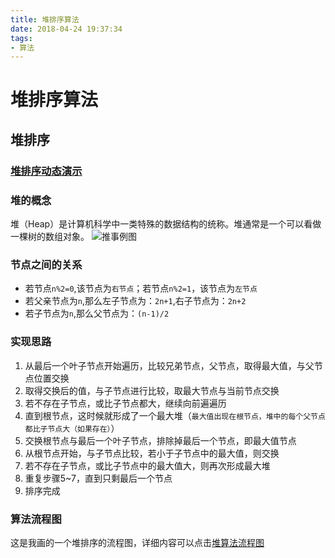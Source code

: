 ```yaml
---
title: 堆排序算法
date: 2018-04-24 19:37:34
tags:
- 算法
---
```

# 堆排序算法

## 堆排序

### [堆排序动态演示](https://www.cs.usfca.edu/~galles/visualization/HeapSort.html)

<!-- more -->

### 堆的概念
堆（Heap）是计算机科学中一类特殊的数据结构的统称。堆通常是一个可以看做一棵树的数组对象。
![推事例图](https://ws1.sinaimg.cn/large/005NgZr8gy1fqo6pz1n41j30qs0buaaw.jpg)

### 节点之间的关系
- 若节点`n%2=0`,该节点为`右节点`；若节点`n%2=1`，该节点为`左节点`
- 若父亲节点为`n`,那么左子节点为：`2n+1`,右子节点为：`2n+2`
- 若子节点为`n`,那么父节点为：`(n-1)/2`

### 实现思路
1. 从最后一个叶子节点开始遍历，比较兄弟节点，父节点，取得最大值，与父节点位置交换
2. 取得交换后的值，与子节点进行比较，取最大节点与当前节点交换
3. 若不存在子节点，或比子节点都大，继续向前遍遍历
4. 直到根节点，这时候就形成了一个最大堆（`最大值出现在根节点，堆中的每个父节点都比子节点大（如果存在）`）
5. 交换根节点与最后一个叶子节点，排除掉最后一个节点，即最大值节点
6. 从根节点开始，与子节点比较，若小于子节点中的最大值，则交换
7. 若不存在子节点，或比子节点中的最大值大，则再次形成最大堆
8. 重复步骤5~7，直到只剩最后一个节点
9. 排序完成

### 算法流程图
这是我画的一个堆排序的流程图，详细内容可以点击[堆算法流程图](https://www.processon.com/view/link/5aed681fe4b0958cdad29e93)
